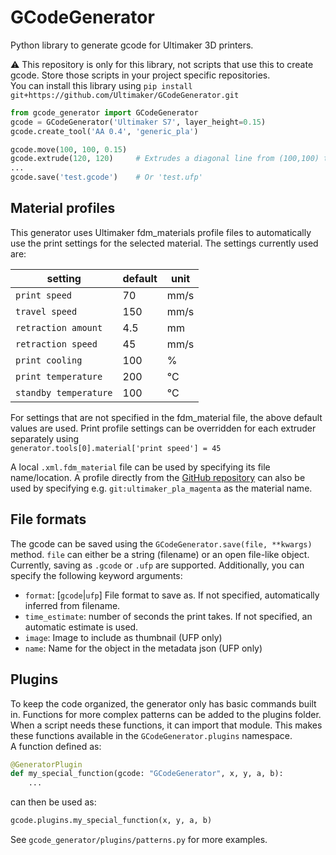 # GCodeGenerator
Python library to generate gcode for Ultimaker 3D printers.

:warning: This repository is only for this library, not scripts that use this to create gcode. Store those scripts in your project specific repositories.  
You can install this library using `pip install git+https://github.com/Ultimaker/GCodeGenerator.git`

```python
from gcode_generator import GCodeGenerator
gcode = GCodeGenerator('Ultimaker S7', layer_height=0.15)
gcode.create_tool('AA 0.4', 'generic_pla')

gcode.move(100, 100, 0.15)
gcode.extrude(120, 120)     # Extrudes a diagonal line from (100,100) to (120,120)
...
gcode.save('test.gcode')    # Or 'test.ufp'
```

## Material profiles
This generator uses Ultimaker fdm_materials profile files to automatically use the print settings for the selected material. The settings currently used are:

| setting               | default | unit |
|-----------------------|---------|------|
| `print speed`         | 70      | mm/s |
| `travel speed`        | 150     | mm/s |
| `retraction amount`   | 4.5     | mm   |
| `retraction speed`    | 45      | mm/s |
| `print cooling`       | 100     | %    |
| `print temperature`   | 200     | °C   |
| `standby temperature` | 100     | °C   |

For settings that are not specified in the fdm_material file, the above default values are used.
Print profile settings can be overridden for each extruder separately using  
`generator.tools[0].material['print speed'] = 45`

A local `.xml.fdm_material` file can be used by specifying its file name/location.
A profile directly from the [GitHub repository](https://github.com/Ultimaker/fdm_materials) can also be used by specifying e.g. `git:ultimaker_pla_magenta` as the material name.

## File formats
The gcode can be saved using the `GCodeGenerator.save(file, **kwargs)` method.
`file` can either be a string (filename) or an open file-like object.  
Currently, saving as `.gcode` or `.ufp` are supported. Additionally, you can specify the following keyword arguments:
- `format`: [`gcode`|`ufp`] File format to save as. If not specified, automatically inferred from filename.
- `time_estimate`: number of seconds the print takes. If not specified, an automatic estimate is used.
- `image`: Image to include as thumbnail (UFP only)
- `name`: Name for the object in the metadata json (UFP only)

## Plugins
To keep the code organized, the generator only has basic commands built in. Functions for more complex patterns can be added to the plugins folder.
When a script needs these functions, it can import that module. This makes these functions available in the `GCodeGenerator.plugins` namespace.  
A function defined as:
```python
@GeneratorPlugin
def my_special_function(gcode: "GCodeGenerator", x, y, a, b):
    ...
```
can then be used as:
```python
gcode.plugins.my_special_function(x, y, a, b)
```
See `gcode_generator/plugins/patterns.py` for more examples.
